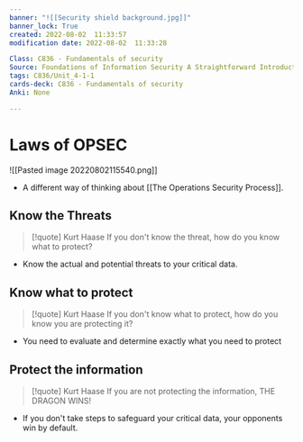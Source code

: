 ```yaml
---
banner: "![[Security shield background.jpg]]"
banner_lock: True
created: 2022-08-02  11:33:57
modification date: 2022-08-02  11:33:28

Class: C836 - Fundamentals of security
Source: Foundations of Information Security A Straightforward Introduction
tags: C836/Unit_4-1-1
cards-deck: C836 - Fundamentals of security
Anki: None

---
```


# Laws of OPSEC
![[Pasted image 20220802115540.png]]
- A different way of thinking about [[The Operations Security Process]].
## Know the Threats
>[!quote] Kurt Haase
>If you don't know the threat, how do you know what to protect?
- Know the actual and potential threats to your critical data.

## Know what to protect
>[!quote] Kurt Haase
>If you don't know what to protect, how do you know you are protecting it?
- You need to evaluate and determine exactly what you need to protect

## Protect the information
>[!quote] Kurt Haase
>If you are not protecting the information, THE DRAGON WINS!
- If you don't take steps to safeguard your critical data, your opponents win by default.